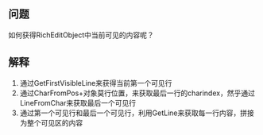 ## 问题
如何获得RichEditObject中当前可见的内容呢？

## 解释

1. 通过GetFirstVisibleLine来获得当前第一个可见行
2. 通过CharFromPos+对象莫行位置，来获取最后一行的charindex，然乎通过LineFromChar来获取最后一个可见行
3. 通过第一个可见行和最后一个可见行，利用GetLine来获取每一行内容，拼接为整个可见区的内容
